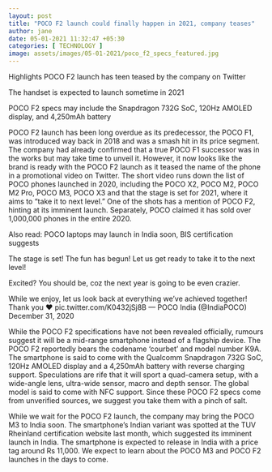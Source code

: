 ```yaml
---
layout: post
title: "POCO F2 launch could finally happen in 2021, company teases"
author: jane 
date: 05-01-2021 11:32:47 +05:30 
categories: [ TECHNOLOGY ] 
image: assets/images/05-01-2021/poco_f2_specs_featured.jpg
---
```

Highlights POCO F2 launch has teen teased by the company on Twitter

The handset is expected to launch sometime in 2021

POCO F2 specs may include the Snapdragon 732G SoC, 120Hz AMOLED display, and 4,250mAh battery

POCO F2 launch has been long overdue as its predecessor, the POCO F1, was introduced way back in 2018 and was a smash hit in its price segment. The company had already confirmed that a true POCO F1 successor was in the works but may take time to unveil it. However, it now looks like the brand is ready with the POCO F2 launch as it teased the name of the phone in a promotional video on Twitter. The short video runs down the list of POCO phones launched in 2020, including the POCO X2, POCO M2, POCO M2 Pro, POCO M3, POCO X3 and that the stage is set for 2021, where it aims to “take it to next level.” One of the shots has a mention of POCO F2, hinting at its imminent launch. Separately, POCO claimed it has sold over 1,000,000 phones in the entire 2020.

Also read: POCO laptops may launch in India soon, BIS certification suggests

The stage is set! The fun has begun! Let us get ready to take it to the next level!



Excited? You should be, coz the next year is going to be even crazier.



While we enjoy, let us look back at everything we’ve achieved together! Thank you ❤️ pic.twitter.com/K0432jSj8B — POCO India (@IndiaPOCO) December 31, 2020

While the POCO F2 specifications have not been revealed officially, rumours suggest it will be a mid-range smartphone instead of a flagship device. The POCO F2 reportedly bears the codename ‘courbet’ and model number K9A. The smartphone is said to come with the Qualcomm Snapdragon 732G SoC, 120Hz AMOLED display and a 4,250mAh battery with reverse charging support. Speculations are rife that it will sport a quad-camera setup, with a wide-angle lens, ultra-wide sensor, macro and depth sensor. The global model is said to come with NFC support. Since these POCO F2 specs come from unverified sources, we suggest you take them with a pinch of salt.

While we wait for the POCO F2 launch, the company may bring the POCO M3 to India soon. The smartphone’s Indian variant was spotted at the TUV Rheinland certification website last month, which suggested its imminent launch in India. The smartphone is expected to release in India with a price tag around Rs 11,000. We expect to learn about the POCO M3 and POCO F2 launches in the days to come.